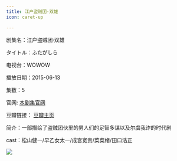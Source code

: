 ```yaml
---
title: 江户盗贼团·双雄
icon: caret-up

---
```


剧集名：江户盗贼团·双雄

タイトル：ふたがしら

电视台：WOWOW

播放日期：2015-06-13

集数：5

官网: [本剧集官网](https://www.wowow.co.jp/detail/106775)

豆瓣链接： [豆瓣主页](https://movie.douban.com/subject/26331926/)


简介：一部描绘了盗贼团伙里的男人们的足智多谋以及尔虞我诈的时代剧 ​​​ ​​​

cast：松山健一/早乙女太一/成宫宽贵/菜菜绪/田口浩正

![](https://listpic.tsgsanjiao.com/2015/2015jhdzt.jpg)